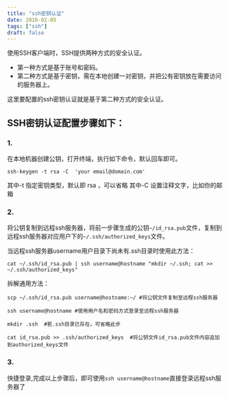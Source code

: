 ```yaml
---
title: "ssh密钥认证"
date: 2016-02-05
tags: ["ssh"]
draft: false
---
```


使用SSH客户端时，SSH提供两种方式的安全认证。

- 第一种方式是基于账号和密码。
- 第二种方式是基于密钥，需在本地创建一对密钥，并把公有密钥放在需要访问的服务器上。

这里要配置的ssh密钥认证就是基于第二种方式的安全认证。

## SSH密钥认证配置步骤如下：

### 1. 
在本地机器创建公钥，打开终端，执行如下命令，默认回车即可。

```
ssh-keygen -t rsa -C  'your email@domain.com'
```

其中-t 指定密钥类型，默认即 rsa ，可以省略
 其中-C 设置注释文字，比如你的邮箱

### 2. 
将公钥复制到远程ssh服务器，将前一步骤生成的公钥`~/id_rsa.pub`文件，复制到远程ssh服务器对应用户下的`~/.ssh/authorized_keys`文件。

当远程ssh服务器username用户目录下尚未有.ssh目录时使用此方法：

```
cat ~/.ssh/id_rsa.pub | ssh username@hostname "mkdir ~/.ssh; cat >> ~/.ssh/authorized_keys"
```

拆解通用方法：

```
scp ~/.ssh/id_rsa.pub username@hostname:~/ #将公钥文件复制至远程ssh服务器

ssh username@hostname #使用用户名和密码方式登录至远程ssh服务器

mkdir .ssh  #若.ssh目录已存在，可省略此步

cat id_rsa.pub >> .ssh/authorized_keys  #将公钥文件id_rsa.pub文件内容追加到authorized_keys文件
```

### 3. 
快捷登录,完成以上步骤后，即可使用`ssh username@hostname`直接登录远程ssh服务器了